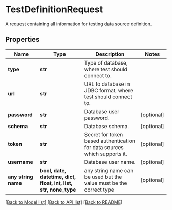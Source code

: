 # TestDefinitionRequest

A request containing all information for testing data source definition.

## Properties
Name | Type | Description | Notes
------------ | ------------- | ------------- | -------------
**type** | **str** | Type of database, where test should connect to. | 
**url** | **str** | URL to database in JDBC format, where test should connect to. | 
**password** | **str** | Database user password. | [optional] 
**schema** | **str** | Database schema. | [optional] 
**token** | **str** | Secret for token based authentication for data sources which supports it. | [optional] 
**username** | **str** | Database user name. | [optional] 
**any string name** | **bool, date, datetime, dict, float, int, list, str, none_type** | any string name can be used but the value must be the correct type | [optional]

[[Back to Model list]](../README.md#documentation-for-models) [[Back to API list]](../README.md#documentation-for-api-endpoints) [[Back to README]](../README.md)



